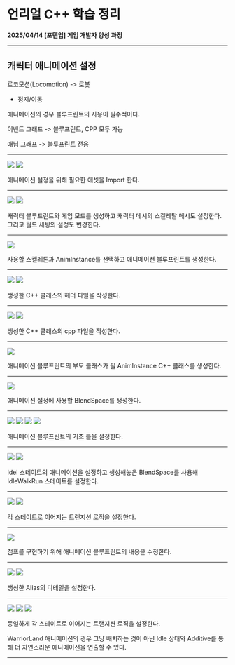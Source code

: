 # 언리얼 C++ 학습 정리

**2025/04/14 [포텐업] 게임 개발자 양성 과정**

---

## 캐릭터 애니메이션 설정

로코모션(Locomotion) -> 로봇

- 정지/이동

애니메이션의 경우 블루프린트의 사용이 필수적이다.

이벤트 그래프 -> 블루프린트, CPP 모두 가능

애님 그래프 -> 블루프린트 전용

---

<img src= "https://github.com/KwonJeHan/Study-cpp/blob/main/img/UECPP/54.ImportAsset1.png">

<img src= "https://github.com/KwonJeHan/Study-cpp/blob/main/img/UECPP/55.ImportAsset2.png">

애니메이션 설정을 위해 필요한 애셋을 Import 한다.

---

<img src= "https://github.com/KwonJeHan/Study-cpp/blob/main/img/UECPP/56.ReCreateCharacterAndGameMode.png">

<img src= "https://github.com/KwonJeHan/Study-cpp/blob/main/img/UECPP/57.ModifyWorldSetting.png">

캐릭터 블루프린트와 게임 모드를 생성하고 캐릭터 메시의 스켈레탈 메시도 설정한다. 그리고 월드 세팅의 설정도 변경한다.

---

<img src= "https://github.com/KwonJeHan/Study-cpp/blob/main/img/UECPP/58.CreateAnimationBlueprint.png">

사용할 스켈레톤과 AnimInstance를 선택하고 애니메이션 블루프린트를 생성한다.

---

<img src= "https://github.com/KwonJeHan/Study-cpp/blob/main/img/UECPP/60.WriteABAnimInstance.h1.png">

<img src= "https://github.com/KwonJeHan/Study-cpp/blob/main/img/UECPP/61.WriteABAnimInstance.h2.png">

생성한 C++ 클래스의 헤더 파일을 작성한다.

---

<img src= "https://github.com/KwonJeHan/Study-cpp/blob/main/img/UECPP/62.WriteABAnimInstance.cpp1.png">

<img src= "https://github.com/KwonJeHan/Study-cpp/blob/main/img/UECPP/63.WriteABAnimInstance.cpp2.png">

생성한 C++ 클래스의 cpp 파일을 작성한다.

---

<img src= "https://github.com/KwonJeHan/Study-cpp/blob/main/img/UECPP/59.CreateAnimInstanceCPP.png">

애니메이션 블루프린트의 부모 클래스가 될 AnimInstance C++ 클래스를 생성한다.

---

<img src= "https://github.com/KwonJeHan/Study-cpp/blob/main/img/UECPP/64.CreateBlendSpace1D.png">

애니메이션 설정에 사용할 BlendSpace를 생성한다.

---

<img src= "https://github.com/KwonJeHan/Study-cpp/blob/main/img/UECPP/65.MakeAnimationBlueprint1.png">

<img src= "https://github.com/KwonJeHan/Study-cpp/blob/main/img/UECPP/66.MakeAnimationBlueprint2.png">

<img src= "https://github.com/KwonJeHan/Study-cpp/blob/main/img/UECPP/67.MakeAnimationBlueprint3.png">

<img src= "https://github.com/KwonJeHan/Study-cpp/blob/main/img/UECPP/68.MakeAnimationBlueprint4.png">

애니메이션 블루프린트의 기초 틀을 설정한다.

---

<img src= "https://github.com/KwonJeHan/Study-cpp/blob/main/img/UECPP/72.MakeIdleState.png">

<img src= "https://github.com/KwonJeHan/Study-cpp/blob/main/img/UECPP/69.MakeIdleWalkRunState.png">

Idel 스테이트의 애니메이션을 설정하고 생성해놓은 BlendSpace를 사용해 IdleWalkRun 스테이트를 설정한다.

---

<img src= "https://github.com/KwonJeHan/Study-cpp/blob/main/img/UECPP/70.MakeIdleToWlakRun.png">

<img src= "https://github.com/KwonJeHan/Study-cpp/blob/main/img/UECPP/71.MakeWlakRunToIdle.png">

각 스테이트로 이어지는 트랜지션 로직을 설정한다.

---

<img src= "https://github.com/KwonJeHan/Study-cpp/blob/main/img/UECPP/73.ModifyAnimationBlueprint.png">

점프를 구현하기 위해 애니메이션 블루프린트의 내용을 수정한다.

---

<img src= "https://github.com/KwonJeHan/Study-cpp/blob/main/img/UECPP/74.SetAlias1.png">

<img src= "https://github.com/KwonJeHan/Study-cpp/blob/main/img/UECPP/75.SetAlias2.png">

생성한 Alias의 디테일을 설정한다.

---

<img src= "https://github.com/KwonJeHan/Study-cpp/blob/main/img/UECPP/76.MakeJumpToFalling.png">

<img src= "https://github.com/KwonJeHan/Study-cpp/blob/main/img/UECPP/78.MakeLandToLocomotion.png">

<img src= "https://github.com/KwonJeHan/Study-cpp/blob/main/img/UECPP/77.MakeLandState.png">

동일하게 각 스테이트로 이어지는 트랜지션 로직을 설정한다.

WarriorLand 애니메이션의 경우 그냥 배치하는 것이 아닌 Idle 상태와 Additive를 통해 더 자연스러운 애니메이션을 연출할 수 있다.

---

